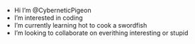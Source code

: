 - Hi I’m @CyberneticPigeon
- I’m interested in coding
- I’m currently learning hot to cook a swordfish
- I’m looking to collaborate on everithing interesting or stupid
